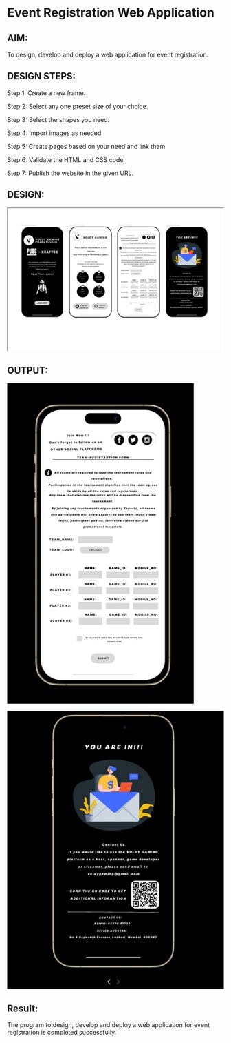 # Event Registration Web Application

## AIM:
To design, develop and deploy a web application for event registration.

## DESIGN STEPS:

Step 1: 
Create a new frame.

Step 2:
Select any one preset size of your choice.

Step 3:
Select the shapes you need.

Step 4:
Import images as needed

Step 5:
Create pages based on your need and link them

Step 6:
Validate the HTML and CSS code.

Step 7:
Publish the website in the given URL.

## DESIGN:

![output](/design.jpeg)

## OUTPUT:

![output](/sign-up%20page.jpeg)


![output](/end%20-card.jpeg)


## Result:
The program to design, develop and deploy a web application for event registration is completed successfully.
